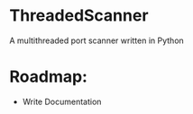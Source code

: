 # ThreadedScanner
A multithreaded port scanner written in Python

# Roadmap:
<ul>
  <li>Write Documentation</li>
</ul>
